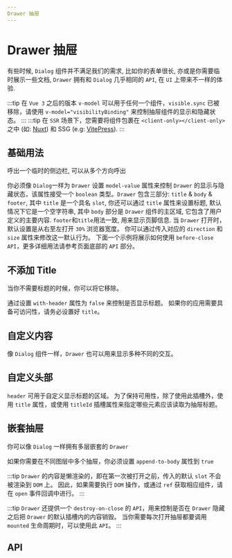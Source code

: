 ```yaml
---
Drawer 抽屉
---
```


# Drawer 抽屉

有些时候, `Dialog` 组件并不满足我们的需求, 比如你的表单很长, 亦或是你需要临时展示一些文档, `Drawer` 拥有和 `Dialog` 几乎相同的 `API`, 在 `UI` 上带来不一样的体验.

:::tip
在 `Vue 3` 之后的版本 `v-model` 可以用于任何一个组件，`visible.sync` 已被移除，请使用 `v-model="visibilityBinding"` 来控制抽屉组件的显示和隐藏状态。
:::
:::tip
在 `SSR` 场景下，您需要将组件包裹在 `<client-only></client-only>` 之中 (如: [Nuxt](https://nuxtjs.org/)) 和 SSG (e.g: [VitePress](https://vitepress.vuejs.org/)).
:::

## 基础用法

呼出一个临时的侧边栏, 可以从多个方向呼出

你必须像 `Dialog`一样为 `Drawer` 设置 `model-value` 属性来控制 `Drawer` 的显示与隐藏状态，该属性接受一个 `boolean` 类型。`Drawer` 包含三部分: `title` & `body` & `footer`, 其中 `title` 是一个具名 `slot`, 你还可以通过 `title` 属性来设置标题, 默认情况下它是一个空字符串, 其中 `body` 部分是 `Drawer` 组件的主区域, 它包含了用户定义的主要内容. `footer`和`title`用法一致, 用来显示页脚信息. 当 `Drawer` 打开时，默认设置是从右至左打开 `30%` 浏览器宽度。 你可以通过传入对应的 `direction` 和 `size` 属性来修改这一默认行为。 下面一个示例将展示如何使用 `before-close API`，更多详细用法请参考页面底部的 `API` 部分。

<demo path="./def.vue" />

## 不添加 Title

当你不需要标题的时候，你可以将它移除。

通过设置 `with-header` 属性为 `false` 来控制是否显示标题。 如果你的应用需要具备可访问性，请务必设置好 `title`。

<demo path="./withoutTitleDrawer.vue" />

## 自定义内容

像 `Dialog` 组件一样，`Drawer` 也可以用来显示多种不同的交互。

<demo path="./customContentDrawer.vue" />

## 自定义头部

`header` 可用于自定义显示标题的区域。 为了保持可用性，除了使用此插槽外，使用 `title` 属性，或使用 `titleId` 插槽属性来指定哪些元素应该读取为抽屉标题。

<demo path="./customHeaderDrawer.vue" />

## 嵌套抽屉

你可以像 `Dialog` 一样拥有多层嵌套的 `Drawer`

如果你需要在不同图层中多个抽屉，你必须设置 `append-to-body` 属性到 `true`

<demo path="./nestedDrawer.vue" />

:::tip
`Drawer` 的内容是懒渲染的，即在第一次被打开之前，传入的默认 `slot` 不会被渲染到 `DOM` 上。 因此，如果需要执行 `DOM` 操作，或通过 `ref` 获取相应组件，请在 `open` 事件回调中进行。
:::

:::tip
`Drawer` 还提供一个 `destroy-on-close` 的 `API`，用来控制是否在 `Drawer` 隐藏之后把 `Drawer` 的默认插槽内的内容销毁。 当你需要每次打开抽屉都要调用 `mounted` 生命周期时，可以使用此 `API`。
:::

## API

<API src="./drawer.json" lang="zh"></API>
